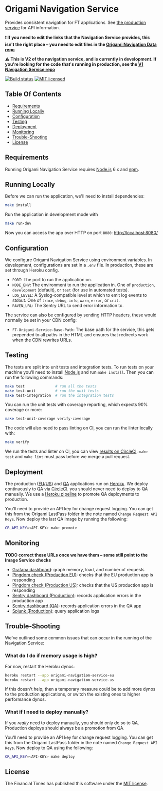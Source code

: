 
Origami Navigation Service
==========================

Provides consistent navigation for FT applications. See [the production service][production-url] for API information.

**:exclamation: If you need to edit the links that the Navigation Service provides, this isn't the right place – you need to edit files in the [Origami Navigation Data repo][navigation-data]**

**:warning: This is V2 of the navigation service, and is currently in development. If you're looking for the code that's running in production, see the [V1 Navigation Service repo](https://github.com/Financial-Times/origami-navigation-service-v1)**

[![Build status](https://img.shields.io/circleci/project/Financial-Times/origami-navigation-service.svg)][ci]
[![MIT licensed](https://img.shields.io/badge/license-MIT-blue.svg)][license]


Table Of Contents
-----------------

  * [Requirements](#requirements)
  * [Running Locally](#running-locally)
  * [Configuration](#configuration)
  * [Testing](#testing)
  * [Deployment](#deployment)
  * [Monitoring](#monitoring)
  * [Trouble-Shooting](#trouble-shooting)
  * [License](#license)


Requirements
------------

Running Origami Navigation Service requires [Node.js] 6.x and [npm].


Running Locally
---------------

Before we can run the application, we'll need to install dependencies:

```sh
make install
```

Run the application in development mode with

```sh
make run-dev
```

Now you can access the app over HTTP on port `8080`: [http://localhost:8080/](http://localhost:8080/)


Configuration
-------------

We configure Origami Navigation Service using environment variables. In development, configurations are set in a `.env` file. In production, these are set through Heroku config.

  * `PORT`: The port to run the application on.
  * `NODE_ENV`: The environment to run the application in. One of `production`, `development` (default), or `test` (for use in automated tests).
  * `LOG_LEVEL`: A Syslog-compatible level at which to emit log events to stdout. One of `trace`, `debug`, `info`, `warn`, `error`, or `crit`.
  * `RAVEN_URL`: The Sentry URL to send error information to.

The service can also be configured by sending HTTP headers, these would normally be set in your CDN config:

  * `FT-Origami-Service-Base-Path`: The base path for the service, this gets prepended to all paths in the HTML and ensures that redirects work when the CDN rewrites URLs.


Testing
-------

The tests are split into unit tests and integration tests. To run tests on your machine you'll need to install [Node.js] and run `make install`. Then you can run the following commands:

```sh
make test              # run all the tests
make test-unit         # run the unit tests
make test-integration  # run the integration tests
```

You can run the unit tests with coverage reporting, which expects 90% coverage or more:

```sh
make test-unit-coverage verify-coverage
```

The code will also need to pass linting on CI, you can run the linter locally with:

```sh
make verify
```

We run the tests and linter on CI, you can view [results on CircleCI][ci]. `make test` and `make lint` must pass before we merge a pull request.


Deployment
----------

The production ([EU][heroku-production-eu]/[US][heroku-production-us]) and [QA][heroku-qa] applications run on [Heroku]. We deploy continuously to QA via [CircleCI][ci], you should never need to deploy to QA manually. We use a [Heroku pipeline][heroku-pipeline] to promote QA deployments to production.

You'll need to provide an API key for change request logging. You can get this from the Origami LastPass folder in the note named `Change Request API Keys`. Now deploy the last QA image by running the following:

```sh
CR_API_KEY=<API-KEY> make promote
```


Monitoring
----------

**TODO correct these URLs once we have them – some still point to the Image Service checks**

  * [Grafana dashboard][grafana]: graph memory, load, and number of requests
  * [Pingdom check (Production EU)][pingdom-eu]: checks that the EU production app is responding
  * [Pingdom check (Production US)][pingdom-us]: checks that the US production app is responding
  * [Sentry dashboard (Production)][sentry-production]: records application errors in the production app
  * [Sentry dashboard (QA)][sentry-qa]: records application errors in the QA app
  * [Splunk (Production)][splunk]: query application logs


Trouble-Shooting
----------------

We've outlined some common issues that can occur in the running of the Navigation Service:

### What do I do if memory usage is high?

For now, restart the Heroku dynos:

```sh
heroku restart --app origami-navigation-service-eu
heroku restart --app origami-navigation-service-us
```

If this doesn't help, then a temporary measure could be to add more dynos to the production applications, or switch the existing ones to higher performance dynos.

### What if I need to deploy manually?

If you _really_ need to deploy manually, you should only do so to QA. Production deploys should always be a promotion from QA.

You'll need to provide an API key for change request logging. You can get this from the Origami LastPass folder in the note named `Change Request API Keys`. Now deploy to QA using the following:

```sh
CR_API_KEY=<API-KEY> make deploy
```


License
-------

The Financial Times has published this software under the [MIT license][license].



[ci]: https://circleci.com/gh/Financial-Times/origami-navigation-service
[grafana]: http://grafana.ft.com/dashboard/db/origami-navigation-service-v2
[heroku-pipeline]: https://dashboard.heroku.com/pipelines/9cd9033e-fa9d-42af-bfe9-b9d0aa6f4a50
[heroku-production-eu]: https://dashboard.heroku.com/apps/origami-navigation-service-eu
[heroku-production-us]: https://dashboard.heroku.com/apps/origami-navigation-service-us
[heroku-qa]: https://dashboard.heroku.com/apps/origami-navigation-service-qa
[heroku]: https://heroku.com/
[license]: http://opensource.org/licenses/MIT
[navigation-data]: https://github.com/Financial-Times/origami-navigation-data
[node.js]: https://nodejs.org/
[npm]: https://www.npmjs.com/
[pingdom-eu]: https://my.pingdom.com/newchecks/checks#check=2301115
[pingdom-us]: https://my.pingdom.com/newchecks/checks#check=2301117
[production-url]: https://www.ft.com/__origami/service/navigation/v2
[sentry-production]: https://sentry.io/nextftcom/origami-navigation-service-producti/
[sentry-qa]: https://sentry.io/nextftcom/origami-navigation-service-qa/
[splunk]: https://financialtimes.splunkcloud.com/
